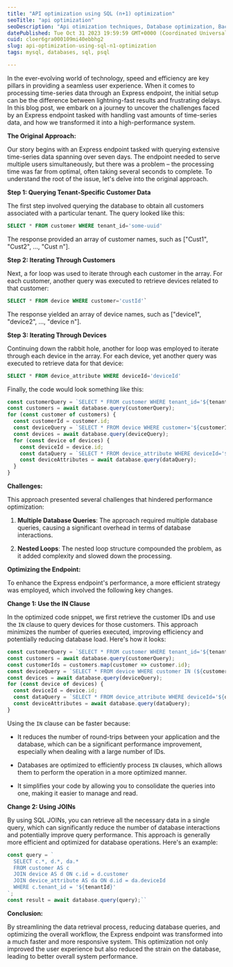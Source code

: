 ```yaml
---
title: "API optimization using SQL (n+1) optimization"
seoTitle: "api optimization"
seoDescription: "Api otimization techniques, Database optimization, Backend engineering"
datePublished: Tue Oct 31 2023 19:59:59 GMT+0000 (Coordinated Universal Time)
cuid: cloer6gra000109mi40ebbhg2
slug: api-optimization-using-sql-n1-optimization
tags: mysql, databases, sql, psql

---
```


In the ever-evolving world of technology, speed and efficiency are key pillars in providing a seamless user experience. When it comes to processing time-series data through an Express endpoint, the initial setup can be the difference between lightning-fast results and frustrating delays. In this blog post, we embark on a journey to uncover the challenges faced by an Express endpoint tasked with handling vast amounts of time-series data, and how we transformed it into a high-performance system.

**The Original Approach:**

Our story begins with an Express endpoint tasked with querying extensive time-series data spanning over seven days. The endpoint needed to serve multiple users simultaneously, but there was a problem – the processing time was far from optimal, often taking several seconds to complete. To understand the root of the issue, let's delve into the original approach.

**Step 1: Querying Tenant-Specific Customer Data**

The first step involved querying the database to obtain all customers associated with a particular tenant. The query looked like this:

```sql
SELECT * FROM customer WHERE tenant_id='some-uuid'
```

The response provided an array of customer names, such as \["Cust1", "Cust2", ..., "Cust n"\].

**Step 2: Iterating Through Customers**

Next, a for loop was used to iterate through each customer in the array. For each customer, another query was executed to retrieve devices related to that customer:

```sql
SELECT * FROM device WHERE customer='custId'`
```

The response yielded an array of device names, such as \["device1", "device2", ..., "device n"\].

**Step 3: Iterating Through Devices**

Continuing down the rabbit hole, another for loop was employed to iterate through each device in the array. For each device, yet another query was executed to retrieve data for that device:

```sql
SELECT * FROM device_attribute WHERE deviceId='deviceId'
```

Finally, the code would look something like this:

```js
const customerQuery = `SELECT * FROM customer WHERE tenant_id='${tenantId}'`;
const customers = await database.query(customerQuery);
for (const customer of customers) {
  const customerId = customer.id;
  const deviceQuery = `SELECT * FROM device WHERE customer='${customerId}'`;
  const devices = await database.query(deviceQuery);
  for (const device of devices) {
    const deviceId = device.id;
    const dataQuery = `SELECT * FROM device_attribute WHERE deviceId='${deviceId}'`;
    const deviceAttributes = await database.query(dataQuery);
  }
}
```

**Challenges:**

This approach presented several challenges that hindered performance optimization:

1. **Multiple Database Queries**: The approach required multiple database queries, causing a significant overhead in terms of database interactions.
    
2. **Nested Loops**: The nested loop structure compounded the problem, as it added complexity and slowed down the processing.
    

**Optimizing the Endpoint:**

To enhance the Express endpoint's performance, a more efficient strategy was employed, which involved the following key changes.

**Change 1: Use the IN Clause**

In the optimized code snippet, we first retrieve the customer IDs and use the `IN` clause to query devices for those customers. This approach minimizes the number of queries executed, improving efficiency and potentially reducing database load. Here's how it looks:

```javascript
const customerQuery = `SELECT * FROM customer WHERE tenant_id='${tenantId}'`;
const customers = await database.query(customerQuery);
const customerIds = customers.map(customer => customer.id);
const deviceQuery = `SELECT * FROM device WHERE customer IN (${customerIds.join(', ')})`;
const devices = await database.query(deviceQuery);
for (const device of devices) {
  const deviceId = device.id;
  const dataQuery = `SELECT * FROM device_attribute WHERE deviceId='${deviceId}'`;
  const deviceAttributes = await database.query(dataQuery);
}
```

Using the `IN` clause can be faster because:

* It reduces the number of round-trips between your application and the database, which can be a significant performance improvement, especially when dealing with a large number of IDs.
    
* Databases are optimized to efficiently process `IN` clauses, which allows them to perform the operation in a more optimized manner.
    
* It simplifies your code by allowing you to consolidate the queries into one, making it easier to manage and read.
    

**Change 2: Using JOINs**

By using SQL JOINs, you can retrieve all the necessary data in a single query, which can significantly reduce the number of database interactions and potentially improve query performance. This approach is generally more efficient and optimized for database operations. Here's an example:

```javascript
const query = `
  SELECT c.*, d.*, da.*
  FROM customer AS c
  JOIN device AS d ON c.id = d.customer
  JOIN device_attribute AS da ON d.id = da.deviceId
  WHERE c.tenant_id = '${tenantId}'
`;
const result = await database.query(query);``
```

**Conclusion:**

By streamlining the data retrieval process, reducing database queries, and optimizing the overall workflow, the Express endpoint was transformed into a much faster and more responsive system. This optimization not only improved the user experience but also reduced the strain on the database, leading to better overall system performance.